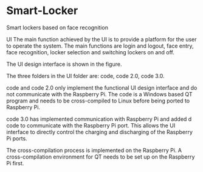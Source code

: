# Smart-Locker
Smart lockers based on face recognition

UI
The main function achieved by the UI is to provide a platform for the user to operate the system. The main functions are login and logout, face entry, face recognition, locker selection and switching lockers on and off.

The UI design interface is shown in the figure.

The three folders in the UI folder are: code, code 2.0, code 3.0.

code and code 2.0 only implement the functional UI design interface and do not communicate with the Raspberry Pi. The code is a Windows based QT program and needs to be cross-compiled to Linux before being ported to Raspberry Pi.

code 3.0 has implemented communication with Raspberry Pi and added d code to communicate with the Raspberry Pi port. This allows the UI interface to directly control the charging and discharging of the Raspberry Pi ports.

The cross-compilation process is implemented on the Raspberry Pi. A cross-compilation environment for QT needs to be set up on the Raspberry Pi first.
